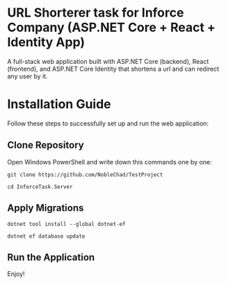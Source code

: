 # URL Shorterer task for Inforce Company (ASP.NET Core + React + Identity App)

A full-stack web application built with ASP.NET Core (backend), React (frontend), and ASP.NET Core Identity that shortens a url and can redirect any user by it.

# Installation Guide

Follow these steps to successfully set up and run the web application:

## Clone Repository
Open Windows PowerShell and write down this commands one by one:
```
git clone https://github.com/NobleChad/TestProject
```
```
cd InforceTask.Server
```
## Apply Migrations
```
dotnet tool install --global dotnet-ef
```
```
dotnet ef database update
```
## Run the Application
Enjoy!
